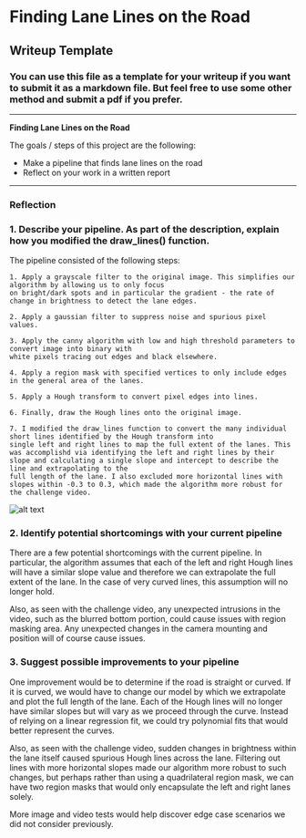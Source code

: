 # **Finding Lane Lines on the Road** 

## Writeup Template

### You can use this file as a template for your writeup if you want to submit it as a markdown file. But feel free to use some other method and submit a pdf if you prefer.

---

**Finding Lane Lines on the Road**

The goals / steps of this project are the following:
* Make a pipeline that finds lane lines on the road
* Reflect on your work in a written report


[//]: # (Image References)

[image1]: ./examples/grayscale.jpg "Grayscale"

---

### Reflection

### 1. Describe your pipeline. As part of the description, explain how you modified the draw_lines() function.

The pipeline consisted of the following steps:

    1. Apply a grayscale filter to the original image. This simplifies our algorithm by allowing us to only focus 
    on bright/dark spots and in particular the gradient - the rate of change in brightness to detect the lane edges.

    2. Apply a gaussian filter to suppress noise and spurious pixel values. 

    3. Apply the canny algorithm with low and high threshold parameters to convert image into binary with 
    white pixels tracing out edges and black elsewhere.
    
    4. Apply a region mask with specified vertices to only include edges in the general area of the lanes.

    5. Apply a Hough transform to convert pixel edges into lines.

    6. Finally, draw the Hough lines onto the original image. 

    7. I modified the draw_lines function to convert the many individual short lines identified by the Hough transform into
    single left and right lines to map the full extent of the lanes. This was accomplishd via identifying the left and right lines by their slope and calculating a single slope and intercept to describe the line and extrapolating to the 
    full length of the lane. I also excluded more horizontal lines with slopes within -0.3 to 0.3, which made the algorithm more robust for the challenge video.  

![alt text][image1]


### 2. Identify potential shortcomings with your current pipeline

There are a few potential shortcomings with the current pipeline. In particular, the algorithm assumes that each of the left and right Hough lines will have a similar slope value and therefore we can extrapolate the full extent of the lane. In the case of very curved lines, this assumption will no longer hold. 

Also, as seen with the challenge video, any unexpected intrusions in the video, such as the blurred bottom portion, could cause issues with region masking area. Any unexpected changes in the camera mounting and position will of course cause issues.


### 3. Suggest possible improvements to your pipeline

One improvement would be to determine if the road is straight or curved. If it is curved, we would have to change our model by which we extrapolate and plot the full length of the lane. Each of the Hough lines will no longer have similar slopes but will vary as we proceed through the curve. Instead of relying on a linear regression fit, we could try polynomial fits that would better represent the curves. 

Also, as seen with the challenge video, sudden changes in brightness within the lane itself caused spurious Hough lines across the lane. Filtering out lines with more horizontal slopes made our algorithm more robust to such changes, but perhaps rather than using a quadrilateral region mask, we can have two region masks that would only encapsulate the left and right lanes solely. 

More image and video tests would help discover edge case scenarios we did not consider previously. 
